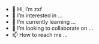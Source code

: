 - 👋 Hi, I’m zxf
- 👀 I’m interested in ...
- 🌱 I’m currently learning ...
- 💞️ I’m looking to collaborate on ...
- 📫 How to reach me ...

<!---
Zwuwen/Zwuwen is a ✨ special ✨ repository because its `README.md` (this file) appears on your GitHub profile.
You can click the Preview link to take a look at your changes.
--->
